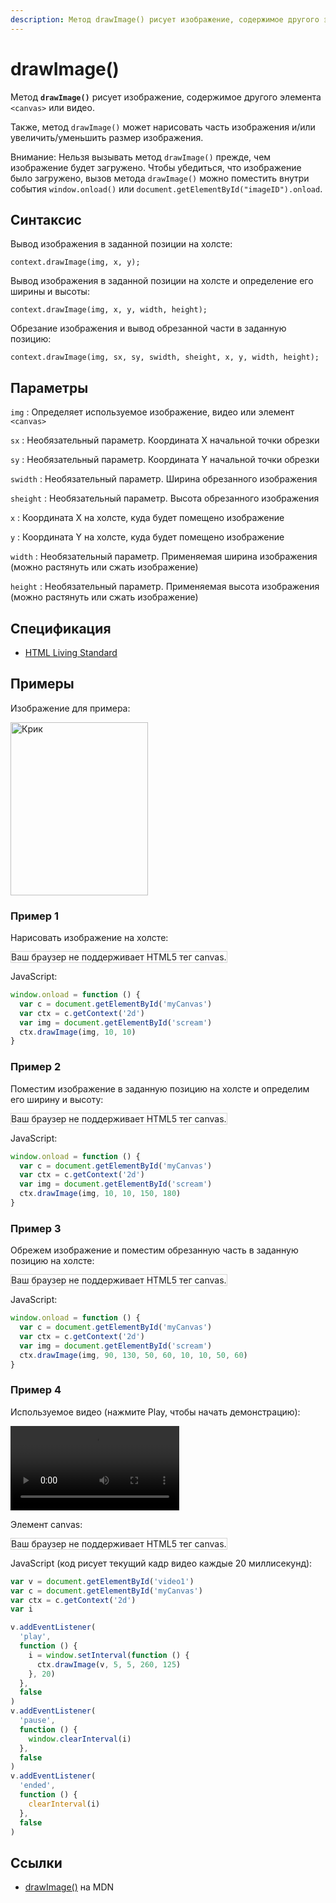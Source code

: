 ```yaml
---
description: Метод drawImage() рисует изображение, содержимое другого элемента canvas или виде
---
```


# drawImage()

Метод **`drawImage()`** рисует изображение, содержимое другого элемента `<canvas>` или видео.

Также, метод `drawImage()` может нарисовать часть изображения и/или увеличить/уменьшить размер изображения.

Внимание: Нельзя вызывать метод `drawImage()` прежде, чем изображение будет загружено. Чтобы убедиться, что изображение было загружено, вызов метода `drawImage()` можно поместить внутри события `window.onload()` или `document.getElementById("imageID").onload`.

## Синтаксис

Вывод изображения в заданной позиции на холсте:

```
context.drawImage(img, x, y);
```

Вывод изображения в заданной позиции на холсте и определение его ширины и высоты:

```
context.drawImage(img, x, y, width, height);
```

Обрезание изображения и вывод обрезанной части в заданную позицию:

```
context.drawImage(img, sx, sy, swidth, sheight, x, y, width, height);
```

## Параметры

`img`
: Определяет используемое изображение, видео или элемент `<canvas>`

`sx`
: Необязательный параметр. Координата X начальной точки обрезки

`sy`
: Необязательный параметр. Координата Y начальной точки обрезки

`swidth`
: Необязательный параметр. Ширина обрезанного изображения

`sheight`
: Необязательный параметр. Высота обрезанного изображения

`x`
: Координата X на холсте, куда будет помещено изображение

`y`
: Координата Y на холсте, куда будет помещено изображение

`width`
: Необязательный параметр. Применяемая ширина изображения (можно растянуть или сжать изображение)

`height`
: Необязательный параметр. Применяемая высота изображения (можно растянуть или сжать изображение)

## Спецификация

- [HTML Living Standard](https://html.spec.whatwg.org/multipage/canvas.html#dom-context-2d-drawimage)

## Примеры

Изображение для примера:

<img id="scream" src="/javascript/canvas/pic_the_scream.jpg" width="220" height="277" alt="Крик" />

### Пример 1

Нарисовать изображение на холсте:

<canvas id="myCanvas" width="250" height="300" style="border:1px solid #d3d3d3;background:#ffffff;">
Ваш браузер не поддерживает HTML5 тег canvas.
</canvas>

JavaScript:

```js
window.onload = function () {
  var c = document.getElementById('myCanvas')
  var ctx = c.getContext('2d')
  var img = document.getElementById('scream')
  ctx.drawImage(img, 10, 10)
}
```

### Пример 2

Поместим изображение в заданную позицию на холсте и определим его ширину и высоту:

<canvas id="myCanvas2" width="250" height="300" style="border:1px solid #d3d3d3;background:#ffffff;">
Ваш браузер не поддерживает HTML5 тег canvas.
</canvas>

JavaScript:

```js
window.onload = function () {
  var c = document.getElementById('myCanvas')
  var ctx = c.getContext('2d')
  var img = document.getElementById('scream')
  ctx.drawImage(img, 10, 10, 150, 180)
}
```

### Пример 3

Обрежем изображение и поместим обрезанную часть в заданную позицию на холсте:

<canvas id="myCanvas3" width="300" height="150" style="border:1px solid #d3d3d3;background:#ffffff;">
Ваш браузер не поддерживает HTML5 тег canvas.
</canvas>

JavaScript:

```js
window.onload = function () {
  var c = document.getElementById('myCanvas')
  var ctx = c.getContext('2d')
  var img = document.getElementById('scream')
  ctx.drawImage(img, 90, 130, 50, 60, 10, 10, 50, 60)
}
```

### Пример 4

Используемое видео (нажмите Play, чтобы начать демонстрацию):

<video id="video1" controls="" width="270">
<source src="/javascript/canvas/mov_bbb.mp4" type="video/mp4">
<source src="/javascript/canvas/mov_bbb.ogg" type="video/ogg">
<source src="/javascript/canvas/mov_bbb.webm" type="video/webm">
</video>

Элемент canvas:

<canvas id="myCanvas4" width="270" height="135" style="border:1px solid #d3d3d3;background:#ffffff;">
Ваш браузер не поддерживает HTML5 тег canvas.
</canvas>

JavaScript (код рисует текущий кадр видео каждые 20 миллисекунд):

```js
var v = document.getElementById('video1')
var c = document.getElementById('myCanvas')
var ctx = c.getContext('2d')
var i

v.addEventListener(
  'play',
  function () {
    i = window.setInterval(function () {
      ctx.drawImage(v, 5, 5, 260, 125)
    }, 20)
  },
  false
)
v.addEventListener(
  'pause',
  function () {
    window.clearInterval(i)
  },
  false
)
v.addEventListener(
  'ended',
  function () {
    clearInterval(i)
  },
  false
)
```

## Ссылки

- [drawImage()](https://developer.mozilla.org/ru/docs/Web/API/CanvasRenderingContext2D/drawImage) на MDN

<script>
if (window.addEventListener) {
window.addEventListener("load", drawMyImagex);
} else if (window.attachEvent) {
window.attachEvent("onload", drawMyImagex);
}
function drawMyImagex() {
var c=document.getElementById("myCanvas");
var canvOK=1;
try {c.getContext("2d");}
catch (er) {canvOK=0;}
if (canvOK==1)
{
var ctx=c.getContext("2d");
var img=document.getElementById("scream");
ctx.drawImage(img,10,10);
}
var c=document.getElementById("myCanvas2");
var canvOK=1;
try {c.getContext("2d");}
catch (er) {canvOK=0;}
if (canvOK==1)
{
var ctx=c.getContext("2d");
var img=document.getElementById("scream");
ctx.drawImage(img,10,10,150,180);
}
var c=document.getElementById("myCanvas3");
var canvOK=1;
try {c.getContext("2d");}
catch (er) {canvOK=0;}
if (canvOK==1)
{
var ctx=c.getContext("2d");
var img=document.getElementById("scream");
ctx.drawImage(img,90,130,50,60,10,10,50,60);
}
}
var v=document.getElementById("video1");
var c=document.getElementById("myCanvas4");
var ctx=c.getContext('2d');
var i;
v.addEventListener('play',function() {i=window.setInterval(function() {ctx.drawImage(v,5,5,260,125)},20);},false);
v.addEventListener('pause',function() {window.clearInterval(i);},false);
v.addEventListener('ended',function() {clearInterval(i);},false);</script>
